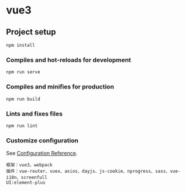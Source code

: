# vue3

## Project setup
```
npm install
```

### Compiles and hot-reloads for development
```
npm run serve
```

### Compiles and minifies for production
```
npm run build
```

### Lints and fixes files
```
npm run lint
```

### Customize configuration
See [Configuration Reference](https://cli.vuejs.org/config/).

```
框架：vue3、webpack
插件：vue-router、vuex、axios、dayjs、js-cookie、nprogress、sass、vue-i18n、screenfull
UI:element-plus
```
